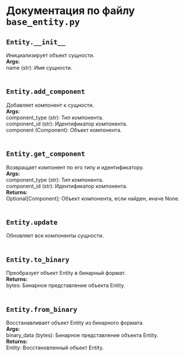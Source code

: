 # Документация по файлу `base_entity.py`


## `Entity.__init__`<br>
Инициализирует объект сущности.<br>
**Args:**<br>
name (str): Имя сущности.<br>
<br>

## `Entity.add_component`<br>
Добавляет компонент к сущности.<br>
**Args:**<br>
component_type (str): Тип компонента.<br>
component_id (str): Идентификатор компонента.<br>
component (Component): Объект компонента.<br>
<br>

## `Entity.get_component`<br>
Возвращает компонент по его типу и идентификатору.<br>
**Args:**<br>
component_type (str): Тип компонента.<br>
component_id (str): Идентификатор компонента.<br>
**Returns:**<br>
Optional[Component]: Объект компонента, если найден, иначе None.<br>
<br>

## `Entity.update`<br>
Обновляет все компоненты сущности.<br>
<br>

## `Entity.to_binary`<br>
Преобразует объект Entity в бинарный формат.<br>
**Returns:**<br>
bytes: Бинарное представление объекта Entity.<br>
<br>

## `Entity.from_binary`<br>
Восстанавливает объект Entity из бинарного формата.<br>
**Args:**<br>
binary_data (bytes): Бинарное представление объекта Entity.<br>
**Returns:**<br>
Entity: Восстановленный объект Entity.<br>
<br>
